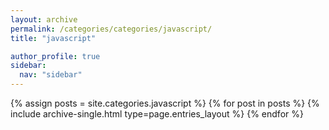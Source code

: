 ```yaml
---
layout: archive
permalink: /categories/categories/javascript/
title: "javascript"

author_profile: true
sidebar:
  nav: "sidebar"
---
```

{% assign posts = site.categories.javascript %}
{% for post in posts %} {% include archive-single.html type=page.entries_layout %} {% endfor %}